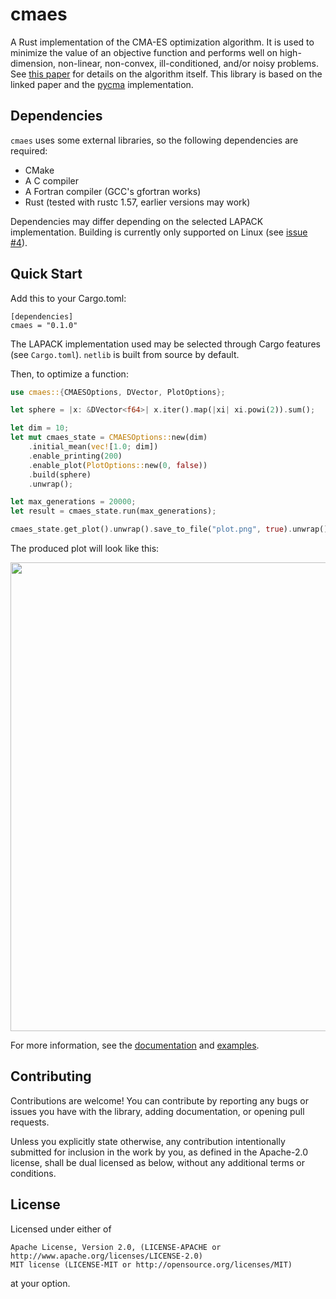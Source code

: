 # cmaes

A Rust implementation of the CMA-ES optimization algorithm. It is used to minimize the value of an objective function and performs well on high-dimension, non-linear, non-convex, ill-conditioned, and/or noisy problems. See [this paper][0] for details on the algorithm itself. This library is based on the linked paper and the [pycma][1] implementation.

## Dependencies

`cmaes` uses some external libraries, so the following dependencies are required:

- CMake
- A C compiler
- A Fortran compiler (GCC's gfortran works)
- Rust (tested with rustc 1.57, earlier versions may work)

Dependencies may differ depending on the selected LAPACK implementation. Building is currently only supported on Linux (see [issue #4][4]).

## Quick Start

Add this to your Cargo.toml:

```
[dependencies]
cmaes = "0.1.0"
```

The LAPACK implementation used may be selected through Cargo features (see `Cargo.toml`). `netlib` is built from source by default.

Then, to optimize a function:
```rust
use cmaes::{CMAESOptions, DVector, PlotOptions};

let sphere = |x: &DVector<f64>| x.iter().map(|xi| xi.powi(2)).sum();

let dim = 10;
let mut cmaes_state = CMAESOptions::new(dim)
    .initial_mean(vec![1.0; dim])
    .enable_printing(200)
    .enable_plot(PlotOptions::new(0, false))
    .build(sphere)
    .unwrap();

let max_generations = 20000;
let result = cmaes_state.run(max_generations);

cmaes_state.get_plot().unwrap().save_to_file("plot.png", true).unwrap();
```

The produced plot will look like this:

<a href="https://github.com/pengowen123/cmaes/tree/master/images/plot_sphere.png">
    <img src="https://pengowen123.github.io/cmaes/images/plot_sphere.png"
        width=750 height=750 />
</a>

For more information, see the [documentation][2] and [examples][3].

## Contributing

Contributions are welcome! You can contribute by reporting any bugs or issues you have with the library, adding documentation, or opening pull requests.

Unless you explicitly state otherwise, any contribution intentionally submitted for inclusion in the work by you, as defined in the Apache-2.0 license, shall be dual licensed as below, without any additional terms or conditions.

## License

Licensed under either of

    Apache License, Version 2.0, (LICENSE-APACHE or http://www.apache.org/licenses/LICENSE-2.0)
    MIT license (LICENSE-MIT or http://opensource.org/licenses/MIT)

at your option.

[0]: https://arxiv.org/pdf/1604.00772.pdf
[1]: https://github.com/CMA-ES/pycma
[2]: https://docs.rs/cmaes/latest/cmaes
[3]: https://github.com/pengowen123/cmaes/tree/master/examples
[4]: https://github.com/pengowen123/cmaes/issues/4
